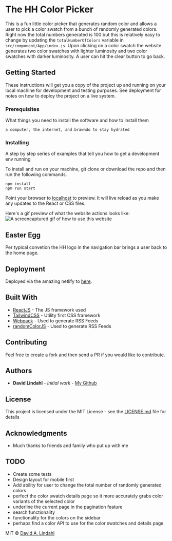 # The HH Color Picker

This is a fun little color picker that generates random color and allows a user to pick a color swatch from a bunch of randomly generated colors. Right now the total numbers generated is 100 but this is relatively easy to change by updating the `totalNumberOfColors` variable in `src/component/App/index.js`. Upon clicking on a color swatch the website generates two color swatches with lighter luminosity and two color swatches with darker luminosity. A user can hit the clear button to go back. 

## Getting Started

These instructions will get you a copy of the project up and running on your local machine for development and testing purposes. See deployment for notes on how to deploy the project on a live system.

### Prerequisites

What things you need to install the software and how to install them

```
a computer, the internet, and brawndo to stay hydrated
```

### Installing

A step by step series of examples that tell you how to get a development env running

To install and run on your machine, git clone or download the repo and then run the following commands. 

```
npm install
npm run start
```

Point your browser to [localhost](http://localhost:3000/) to preview. It will live reload as you make any updates to the React or CSS files. 


Here's a gif preview of what the website actions looks like:
![A screencaptured gif of how to use this website](https://dzwonsemrish7.cloudfront.net/items/0S2V363r0C1j1N2g1j0F/Screen%20Recording%202018-06-14%20at%2010.58%20AM.gif)

## Easter Egg

Per typical convetion the HH logo in the navigation bar brings a user back to the home page. 


## Deployment

Deployed via the amazing netlify to [here](https://hh-color-picker.netlify.com/#/).

## Built With

* [ReactJS](https://reactjs.org/) - The JS framework used
* [TailwindCSS](https://tailwindcss.com/) - Utility first CSS framework
* [Webpack](https://webpack.js.org/) - Used to generate RSS Feeds
* [randomColorJS](https://github.com/davidmerfield/randomColor) - Used to generate RSS Feeds

## Contributing

Feel free to create a fork and then send a PR if you would like to contribute.

## Authors

* **David Lindahl** - *Initial work* - [My Github](https://github.com/austriker27)


## License

This project is licensed under the MIT License - see the [LICENSE.md](LICENSE.md) file for details

## Acknowledgments

* Much thanks to friends and family who put up with me

## TODO

* Create some tests
* Design layout for mobile first
* Add ability for user to change the total number of randomly generated colors
* perfect the color swatch details page so it more accurately grabs color variants of the selected color
* underline the current page in the pagination feature
* search functionality
* functionality for the colors on the sidebar
* perhaps find a color API to use for the color swatches and details page

MIT © [David A. Lindahl](www.davidalindahl.com)